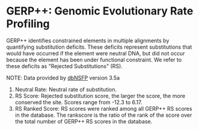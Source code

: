 # GERP++: Genomic Evolutionary Rate Profiling
GERP++ identifies constrained elements in multiple alignments by quantifying substitution deficits. These deficits represent substitutions that would have occurred if the element were neutral DNA, but did not occur because the element has been under functional constraint. We refer to these deficits as "Rejected Substitutions" (RS).

NOTE: Data provided by [dbNSFP](https://sites.google.com/site/jpopgen/dbNSFP) version 3.5a

1. Neutral Rate: Neutral rate of substitution.
2. RS Score: Rejected substitution score, the larger the score, the more conserved the site. Scores range from -12.3 to 6.17.
3. RS Ranked Score: RS scores were ranked among all GERP++ RS scores in the database. The rankscore is the ratio of the rank of the score over the total number of GERP++ RS scores in the database.